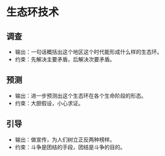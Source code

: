 # 生态环技术

## 调查

- 输出：一句话概括出这个地区这个时代能形成什么样的生态环。
- 约束：先解决主要矛盾，后解决次要矛盾。

## 预测

- 输出：进一步预测出这个生态环在各个生命阶段的形态。
- 约束：大胆假设，小心求证。

## 引导

- 输出：做宣传，为人们树立正反两种榜样。
- 约束：斗争是团结的手段，团结是斗争的目的。
